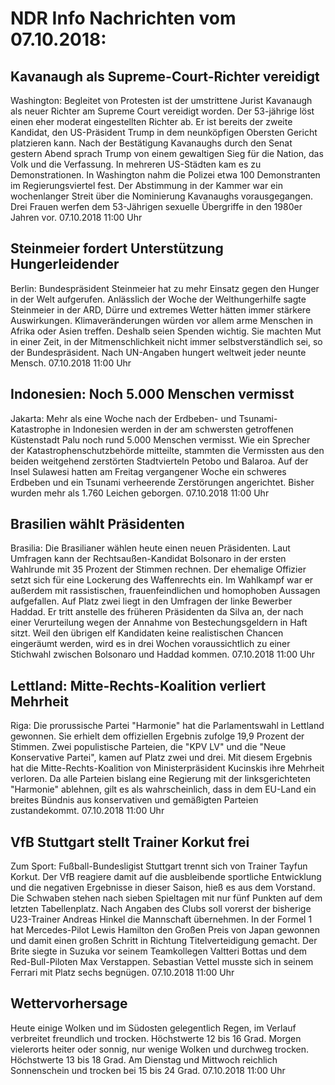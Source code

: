 # NDR Info Nachrichten vom 07.10.2018:


## Kavanaugh als Supreme-Court-Richter vereidigt
Washington: Begleitet von Protesten ist der umstrittene Jurist Kavanaugh als neuer Richter am Supreme Court vereidigt worden. Der 53-jährige löst einen eher moderat eingestellten Richter ab. Er ist bereits der zweite Kandidat, den US-Präsident Trump in dem neunköpfigen Obersten Gericht platzieren kann. Nach der Bestätigung Kavanaughs durch den Senat gestern Abend sprach Trump von einem gewaltigen Sieg für die Nation, das Volk und die Verfassung. In mehreren US-Städten kam es zu Demonstrationen. In Washington nahm die Polizei etwa 100 Demonstranten im Regierungsviertel fest. Der Abstimmung in der Kammer war ein wochenlanger Streit über die Nominierung Kavanaughs vorausgegangen. Drei Frauen werfen dem 53-Jährigen sexuelle Übergriffe in den 1980er Jahren vor. 07.10.2018 11:00 Uhr 

## Steinmeier fordert Unterstützung Hungerleidender
Berlin: Bundespräsident Steinmeier hat zu mehr Einsatz gegen den Hunger in der Welt aufgerufen. Anlässlich der Woche der Welthungerhilfe sagte Steinmeier in der ARD, Dürre und extremes Wetter hätten immer stärkere Auswirkungen. Klimaveränderungen würden vor allem arme Menschen in Afrika oder Asien treffen. Deshalb seien Spenden wichtig. Sie machten Mut in einer Zeit, in der Mitmenschlichkeit nicht immer selbstverständlich sei, so der Bundespräsident. Nach UN-Angaben hungert weltweit jeder neunte Mensch. 07.10.2018 11:00 Uhr 

## Indonesien: Noch 5.000 Menschen vermisst
Jakarta: 	Mehr als eine Woche nach der Erdbeben- und Tsunami-Katastrophe in Indonesien werden in der am schwersten getroffenen Küstenstadt Palu noch rund 5.000 Menschen vermisst. Wie ein Sprecher der Katastrophenschutzbehörde mitteilte, stammten die Vermissten aus den beiden weitgehend zerstörten Stadtvierteln Petobo und Balaroa. Auf der Insel Sulawesi hatten am Freitag vergangener Woche ein schweres Erdbeben und ein Tsunami verheerende Zerstörungen angerichtet. Bisher wurden mehr als 1.760 Leichen geborgen. 07.10.2018 11:00 Uhr 

## Brasilien wählt Präsidenten
Brasilia: Die Brasilianer wählen heute einen neuen Präsidenten. Laut Umfragen kann der Rechtsaußen-Kandidat Bolsonaro in der ersten Wahlrunde mit 35 Prozent der Stimmen rechnen. Der ehemalige Offizier setzt sich für eine Lockerung des Waffenrechts ein. Im Wahlkampf war er außerdem mit rassistischen, frauenfeindlichen und homophoben Aussagen aufgefallen. Auf Platz zwei liegt in den Umfragen der linke Bewerber Haddad. Er tritt anstelle des früheren Präsidenten da Silva an, der nach einer Verurteilung wegen der Annahme von Bestechungsgeldern in Haft sitzt. Weil den übrigen elf Kandidaten keine realistischen Chancen eingeräumt werden, wird es in drei Wochen voraussichtlich zu einer Stichwahl zwischen Bolsonaro und Haddad kommen. 07.10.2018 11:00 Uhr 

## Lettland: Mitte-Rechts-Koalition verliert Mehrheit
Riga: 	Die prorussische Partei "Harmonie" hat die Parlamentswahl in Lettland gewonnen. Sie erhielt dem offiziellen Ergebnis zufolge 19,9 Prozent der Stimmen. Zwei populistische Parteien, die "KPV LV" und die "Neue Konservative Partei", kamen auf Platz zwei und drei. Mit diesem Ergebnis hat die Mitte-Rechts-Koalition von Ministerpräsident Kucinskis ihre Mehrheit verloren. Da alle Parteien bislang eine Regierung mit der linksgerichteten "Harmonie" ablehnen, gilt es als wahrscheinlich, dass in dem EU-Land ein breites Bündnis aus konservativen und gemäßigten Parteien zustandekommt. 07.10.2018 11:00 Uhr 

## VfB Stuttgart stellt Trainer Korkut frei
Zum Sport: Fußball-Bundesligist Stuttgart trennt sich von Trainer Tayfun Korkut. Der VfB reagiere damit auf die ausbleibende sportliche Entwicklung und die negativen Ergebnisse in dieser Saison, hieß es aus dem Vorstand. Die Schwaben stehen nach sieben Spieltagen mit nur fünf Punkten auf dem letzten Tabellenplatz. Nach Angaben des Clubs soll vorerst der bisherige U23-Trainer Andreas Hinkel die Mannschaft übernehmen. In der Formel 1 hat Mercedes-Pilot Lewis Hamilton den Großen Preis von Japan gewonnen und damit einen großen Schritt in Richtung Titelverteidigung gemacht. Der Brite siegte in Suzuka vor seinem Teamkollegen Valtteri Bottas und dem Red-Bull-Piloten Max Verstappen. Sebastian Vettel musste sich in seinem Ferrari mit Platz sechs begnügen. 07.10.2018 11:00 Uhr 

## Wettervorhersage
Heute einige Wolken und im Südosten gelegentlich Regen, im Verlauf verbreitet freundlich und trocken. Höchstwerte 12 bis 16 Grad. Morgen vielerorts heiter oder sonnig, nur wenige Wolken und durchweg trocken. Höchstwerte 13 bis 18 Grad. Am Dienstag und Mittwoch reichlich Sonnenschein und trocken bei 15 bis 24 Grad. 07.10.2018 11:00 Uhr 

